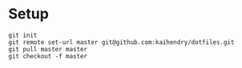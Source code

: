 # Setup

	git init
	git remote set-url master git@github.com:kaihendry/dotfiles.git
	git pull master master
	git checkout -f master
